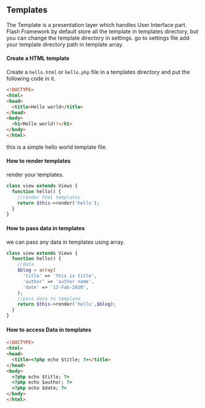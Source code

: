 ## Templates

  The Template is a presentation layer which handles User Interface part. Flash Framework by default store all the template in templates directory, but you can change the template directory in settings. go to settings file add your template directory path in template array.

#### Create a HTML template

  Create a `hello.html` or `hello.php` file in a templates directory and put the following code in it.

```html
<!DOCTYPE>
<html>
<head>
  <title>Hello world</title>
</head>
<body>
  <h1>Hello world!!</h1>
</body>
</html>
```
 this is a simple hello world template file.

#### How to render templates

  render your templates.

```php
class view extends Views {
  function hello() {
    //render html templates
    return $this->render('hello');
  }
}
```

#### How to pass data in templates

  we can pass any data in templates using array.

```php
class view extends Views {
  function hello() {
    //data
    $blog = array(
      'title' => 'this is title',
      'author' => 'author name',
      'date' => '13-Fab-2020',
    );
    //pass data to template
    return $this->render('hello',$blog);
  }
}
```

#### How to access Data in templates

```html
<!DOCTYPE>
<html>
<head>
  <title><?php echo $title; ?></title>
</head>
<body>
  <?php echo $title; ?>
  <?php echo $author; ?>
  <?php echo $date; ?>
</body>
</html>
```
